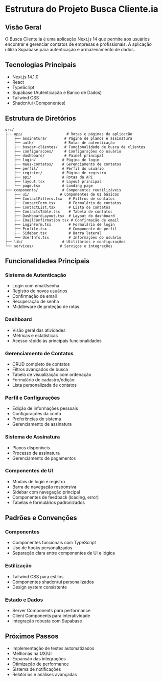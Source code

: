 # Estrutura do Projeto Busca Cliente.ia

## Visão Geral
O Busca Cliente.ia é uma aplicação Next.js 14 que permite aos usuários encontrar e gerenciar contatos de empresas e profissionais. A aplicação utiliza Supabase para autenticação e armazenamento de dados.

## Tecnologias Principais
- Next.js 14.1.0
- React
- TypeScript
- Supabase (Autenticação e Banco de Dados)
- Tailwind CSS
- Shadcn/ui (Componentes)

## Estrutura de Diretórios

```
src/
├── app/                    # Rotas e páginas da aplicação
│   ├── assinatura/        # Página de planos e assinatura
│   ├── auth/              # Rotas de autenticação
│   ├── buscar-clientes/   # Funcionalidade de busca de clientes
│   ├── configuracoes/     # Configurações do usuário
│   ├── dashboard/         # Painel principal
│   ├── login/            # Página de login
│   ├── meus-contatos/    # Gerenciamento de contatos
│   ├── perfil/           # Perfil do usuário
│   ├── register/         # Página de registro
│   ├── api/              # Rotas da API
│   ├── layout.tsx        # Layout principal
│   └── page.tsx          # Landing page
├── components/           # Componentes reutilizáveis
│   ├── ui/              # Componentes de UI básicos
│   ├── ContactFilters.tsx   # Filtros de contatos
│   ├── ContactForm.tsx      # Formulário de contatos
│   ├── ContactList.tsx      # Lista de contatos
│   ├── ContactsTable.tsx    # Tabela de contatos
│   ├── DashboardLayout.tsx  # Layout do dashboard
│   ├── EmailConfirmation.tsx # Confirmação de email
│   ├── LoginForm.tsx        # Formulário de login
│   ├── Profile.tsx          # Componente de perfil
│   ├── Sidebar.tsx          # Barra lateral
│   └── UserInfo.tsx         # Informações do usuário
├── lib/                  # Utilitários e configurações
└── services/            # Serviços e integrações
```

## Funcionalidades Principais

### Sistema de Autenticação
- Login com email/senha
- Registro de novos usuários
- Confirmação de email
- Recuperação de senha
- Middleware de proteção de rotas

### Dashboard
- Visão geral das atividades
- Métricas e estatísticas
- Acesso rápido às principais funcionalidades

### Gerenciamento de Contatos
- CRUD completo de contatos
- Filtros avançados de busca
- Tabela de visualização com ordenação
- Formulário de cadastro/edição
- Lista personalizada de contatos

### Perfil e Configurações
- Edição de informações pessoais
- Configurações da conta
- Preferências do sistema
- Gerenciamento de assinatura

### Sistema de Assinatura
- Planos disponíveis
- Processo de assinatura
- Gerenciamento de pagamentos

### Componentes de UI
- Modais de login e registro
- Barra de navegação responsiva
- Sidebar com navegação principal
- Componentes de feedback (loading, error)
- Tabelas e formulários padronizados

## Padrões e Convenções

### Componentes
- Componentes funcionais com TypeScript
- Uso de hooks personalizados
- Separação clara entre componentes de UI e lógica

### Estilização
- Tailwind CSS para estilos
- Componentes shadcn/ui personalizados
- Design system consistente

### Estado e Dados
- Server Components para performance
- Client Components para interatividade
- Integração robusta com Supabase

## Próximos Passos
- Implementação de testes automatizados
- Melhorias na UX/UI
- Expansão das integrações
- Otimização de performance
- Sistema de notificações
- Relatórios e análises avançadas 